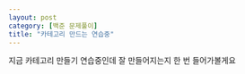 ```yaml
---
layout: post
category: [백준 문제풀이]
title: "카테고리 만드는 연습중"
---
```


지금 카테고리 만들기 연습중인데 잘 만들어지는지 한 번 들어가볼게요
